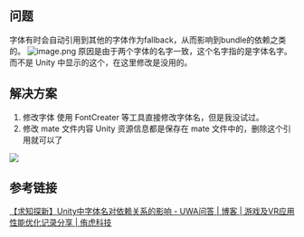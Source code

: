 ## 问题
字体有时会自动引用到其他的字体作为fallback，从而影响到bundle的依赖之类的。
![image.png](https://fcnaud-note.oss-cn-beijing.aliyuncs.com/note-images/2024/06/14/14-24-38-202406141424932.png)
原因是由于两个字体的名字一致，这个名字指的是字体名字。而不是 Unity 中显示的这个，在这里修改是没用的。
## 解决方案
1. 修改字体
使用 FontCreater 等工具直接修改字体名，但是我没试过。
2. 修改 mate 文件内容
Unity 资源信息都是保存在 mate 文件中的，删除这个引用就可以了

![](https://fcnaud-note.oss-cn-beijing.aliyuncs.com/note-images/2024/06/11/11-55-30-202406111155725.png)
## 参考链接
[【求知探新】Unity中字体名对依赖关系的影响 - UWA问答 | 博客 | 游戏及VR应用性能优化记录分享 | 侑虎科技](https://blog.uwa4d.com/archives/2249.html)